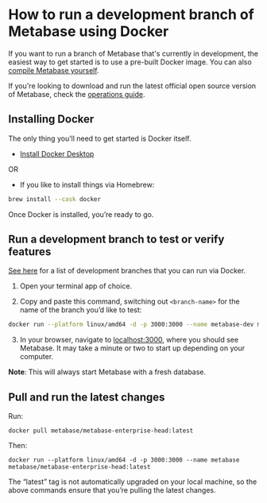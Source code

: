 # How to run a development branch of Metabase using Docker

If you want to run a branch of Metabase that's currently in development, the easiest way to get started is to use a pre-built Docker image. You can also [compile Metabase yourself](build.md).

If you're looking to download and run the latest official open source version of Metabase, check the [operations guide](/docs/operations-guide/installing-metabase.md). 

## Installing Docker

The only thing you’ll need to get started is Docker itself.

- [Install Docker Desktop](https://www.docker.com/products/docker-desktop)

OR

- If you like to install things via Homebrew:

```bash
brew install --cask docker
```
Once Docker is installed, you’re ready to go.

## Run a development branch to test or verify features

[See here](https://hub.docker.com/r/metabase/metabase-dev/tags) for a list of development branches that you can run via Docker.

1. Open your terminal app of choice.

2. Copy and paste this command, switching out `<branch-name>` for the name of the branch you’d like to test: 

```bash
docker run --platform linux/amd64 -d -p 3000:3000 --name metabase-dev metabase/metabase-dev:<branch-name>
```

3. In your browser, navigate to [localhost:3000](http://localhost:3000), where you should see Metabase. It may take a minute or two to start up depending on your computer.

**Note**: This will always start Metabase with a fresh database.

## Pull and run the latest changes

Run:

```
docker pull metabase/metabase-enterprise-head:latest
```

Then:

```
docker run --platform linux/amd64 -d -p 3000:3000 --name metabase metabase/metabase-enterprise-head:latest
```

The “latest” tag is not automatically upgraded on your local machine, so the above commands ensure that you’re pulling the latest changes.